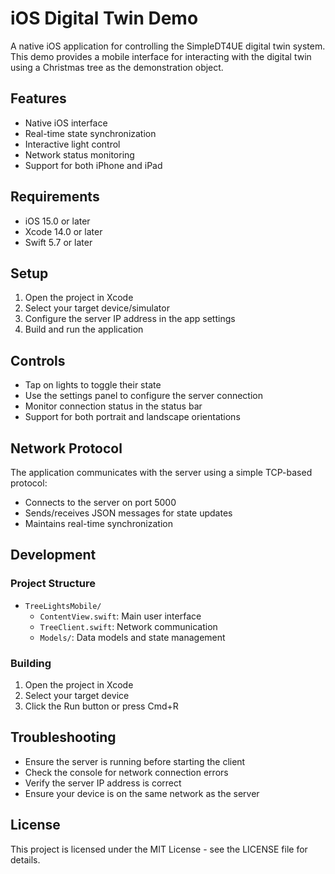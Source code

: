 # iOS Digital Twin Demo

A native iOS application for controlling the SimpleDT4UE digital twin system. This demo provides a mobile interface for interacting with the digital twin using a Christmas tree as the demonstration object.

## Features

- Native iOS interface
- Real-time state synchronization
- Interactive light control
- Network status monitoring
- Support for both iPhone and iPad

## Requirements

- iOS 15.0 or later
- Xcode 14.0 or later
- Swift 5.7 or later

## Setup

1. Open the project in Xcode
2. Select your target device/simulator
3. Configure the server IP address in the app settings
4. Build and run the application

## Controls

- Tap on lights to toggle their state
- Use the settings panel to configure the server connection
- Monitor connection status in the status bar
- Support for both portrait and landscape orientations

## Network Protocol

The application communicates with the server using a simple TCP-based protocol:
- Connects to the server on port 5000
- Sends/receives JSON messages for state updates
- Maintains real-time synchronization

## Development

### Project Structure

- `TreeLightsMobile/`
  - `ContentView.swift`: Main user interface
  - `TreeClient.swift`: Network communication
  - `Models/`: Data models and state management

### Building

1. Open the project in Xcode
2. Select your target device
3. Click the Run button or press Cmd+R

## Troubleshooting

- Ensure the server is running before starting the client
- Check the console for network connection errors
- Verify the server IP address is correct
- Ensure your device is on the same network as the server

## License

This project is licensed under the MIT License - see the LICENSE file for details. 